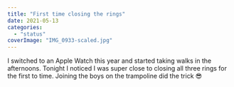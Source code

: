 ```yaml
---
title: "First time closing the rings"
date: 2021-05-13
categories: 
  - "status"
coverImage: "IMG_0933-scaled.jpg"
---
```


I switched to an Apple Watch this year and started taking walks in the afternoons. Tonight I noticed I was super close to closing all three rings for the first to time. Joining the boys on the trampoline did the trick 😎
